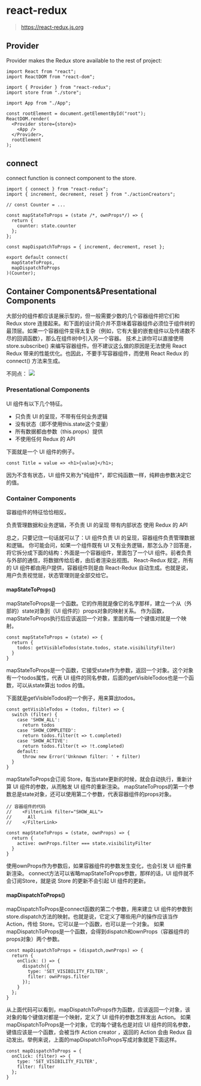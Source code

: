 # react-redux
> https://react-redux.js.org

## Provider
Provider makes the Redux store available to the rest of project:
```
import React from "react";
import ReactDOM from "react-dom";

import { Provider } from "react-redux";
import store from "./store";

import App from "./App";

const rootElement = document.getElementById("root");
ReactDOM.render(
  <Provider store={store}>
    <App />
  </Provider>,
  rootElement
);
```

## connect
connect function is connect component to the store.
```
import { connect } from "react-redux";
import { increment, decrement, reset } from "./actionCreators";

// const Counter = ...

const mapStateToProps = (state /*, ownProps*/) => {
  return {
    counter: state.counter
  };
};

const mapDispatchToProps = { increment, decrement, reset };

export default connect(
  mapStateToProps,
  mapDispatchToProps
)(Counter);

```


## Container Components&Presentational Components
大部分的组件都应该是展示型的，但一般需要少数的几个容器组件把它们和 Redux store 连接起来。和下面的设计简介并不意味着容器组件必须位于组件树的最顶层。如果一个容器组件变得太复杂（例如，它有大量的嵌套组件以及传递数不尽的回调函数），那么在组件树中引入另一个容器。
技术上讲你可以直接使用 store.subscribe() 来编写容器组件。但不建议这么做的原因是无法使用 React Redux 带来的性能优化。也因此，不要手写容器组件，而使用 React Redux 的 connect() 方法来生成。

不同点：
![](https://i.imgur.com/vODFO2m.png)

### Presentational Components
UI 组件有以下几个特征。

- 只负责 UI 的呈现，不带有任何业务逻辑
- 没有状态（即不使用this.state这个变量）
- 所有数据都由参数（this.props）提供
- 不使用任何 Redux 的 API

下面就是一个 UI 组件的例子。
```
const Title = value => <h1>{value}</h1>;
```
因为不含有状态，UI 组件又称为"纯组件"，即它纯函数一样，纯粹由参数决定它的值。

### Container Components

容器组件的特征恰恰相反。

负责管理数据和业务逻辑，不负责 UI 的呈现
带有内部状态
使用 Redux 的 API

总之，只要记住一句话就可以了：UI 组件负责 UI 的呈现，容器组件负责管理数据和逻辑。
你可能会问，如果一个组件既有 UI 又有业务逻辑，那怎么办？回答是，将它拆分成下面的结构：外面是一个容器组件，里面包了一个UI 组件。前者负责与外部的通信，将数据传给后者，由后者渲染出视图。
React-Redux 规定，所有的 UI 组件都由用户提供，容器组件则是由 React-Redux 自动生成。也就是说，用户负责视觉层，状态管理则是全部交给它。

#### mapStateToProps()
mapStateToProps是一个函数。它的作用就是像它的名字那样，建立一个从（外部的）state对象到（UI 组件的）props对象的映射关系。
作为函数，mapStateToProps执行后应该返回一个对象，里面的每一个键值对就是一个映射。
```
const mapStateToProps = (state) => {
  return {
    todos: getVisibleTodos(state.todos, state.visibilityFilter)
  }
}
```
mapStateToProps是一个函数，它接受state作为参数，返回一个对象。这个对象有一个todos属性，代表 UI 组件的同名参数，后面的getVisibleTodos也是一个函数，可以从state算出 todos 的值。

下面就是getVisibleTodos的一个例子，用来算出todos。
```
const getVisibleTodos = (todos, filter) => {
  switch (filter) {
    case 'SHOW_ALL':
      return todos
    case 'SHOW_COMPLETED':
      return todos.filter(t => t.completed)
    case 'SHOW_ACTIVE':
      return todos.filter(t => !t.completed)
    default:
      throw new Error('Unknown filter: ' + filter)
  }
}
```
mapStateToProps会订阅 Store，每当state更新的时候，就会自动执行，重新计算 UI 组件的参数，从而触发 UI 组件的重新渲染。
mapStateToProps的第一个参数总是state对象，还可以使用第二个参数，代表容器组件的props对象。
```
// 容器组件的代码
//    <FilterLink filter="SHOW_ALL">
//      All
//    </FilterLink>

const mapStateToProps = (state, ownProps) => {
  return {
    active: ownProps.filter === state.visibilityFilter
  }
}
```

使用ownProps作为参数后，如果容器组件的参数发生变化，也会引发 UI 组件重新渲染。
connect方法可以省略mapStateToProps参数，那样的话，UI 组件就不会订阅Store，就是说 Store 的更新不会引起 UI 组件的更新。
#### mapDispatchToProps()

mapDispatchToProps是connect函数的第二个参数，用来建立 UI 组件的参数到store.dispatch方法的映射。也就是说，它定义了哪些用户的操作应该当作 Action，传给 Store。它可以是一个函数，也可以是一个对象。
如果mapDispatchToProps是一个函数，会得到dispatch和ownProps（容器组件的props对象）两个参数。

```
const mapDispatchToProps = (dispatch,ownProps) => {
  return {
    onClick: () => {
      dispatch({
        type: 'SET_VISIBILITY_FILTER',
        filter: ownProps.filter
      });
    }
  };
}

```

从上面代码可以看到，mapDispatchToProps作为函数，应该返回一个对象，该对象的每个键值对都是一个映射，定义了 UI 组件的参数怎样发出 Action。
如果mapDispatchToProps是一个对象，它的每个键名也是对应 UI 组件的同名参数，键值应该是一个函数，会被当作 Action creator ，返回的 Action 会由 Redux 自动发出。举例来说，上面的mapDispatchToProps写成对象就是下面这样。

```
const mapDispatchToProps = {
  onClick: (filter) => {
    type: 'SET_VISIBILITY_FILTER',
    filter: filter
  };
}
```